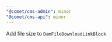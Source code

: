 ```yaml
---
"@comet/cms-admin": minor
"@comet/cms-api": minor
---
```


Add file size to `DamFileDownloadLinkBlock`
